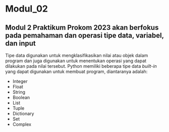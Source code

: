 # Modul_02
Modul 2 Praktikum Prokom 2023 akan berfokus pada pemahaman dan operasi tipe data, variabel, dan input
---
Tipe data digunakan untuk mengklasifikasikan nilai atau objek dalam program dan juga digunakan untuk menentukan operasi yang dapat dilakukan pada nilai tersebut. Python memiliki beberapa tipe data *built-in* yang dapat digunakan untuk membuat program, diantaranya adalah:

  * Integer
  * Float
  * String
  * Boolean
  * List
  * Tuple
  * Dictionary
  * Set
  * Complex